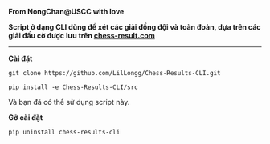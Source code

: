 **From NongChan@USCC with love**

**Script ở dạng CLI dùng để xét các giải đồng đội và toàn đoàn, dựa trên các giải đấu cờ được lưu trên [chess-result.com](https://chess-results.com)**

----

**Cài đặt**

`git clone https://github.com/LilLongg/Chess-Results-CLI.git`

`pip install -e Chess-Results-CLI/src`

Và bạn đã có thể sử dụng script này.

**Gỡ cài đặt**

`pip uninstall chess-results-cli`
